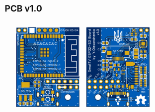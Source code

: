 <h1>PCB v1.0</h1>
<div style="display: flex; justify-content: space-around; padding: 5%">
    <img src="v1.0/SmallTV-ESP32-S3-Board-v1.0_PhotoTop.svg" alt="Top" width="45%">
    <img src="v1.0/SmallTV-ESP32-S3-Board-v1.0_PhotoBottom.svg" alt="Bottom" width="45%">
</div>
